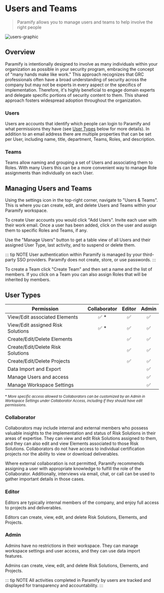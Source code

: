 # Users and Teams

> Paramify allows you to manage users and teams to help involve the right people

![users-graphic](/assets/hero-users.png)

## Overview

Paramify is intentionally designed to involve as many individuals within your organization as possible in your security program, embracing the concept of "many hands make like work." This approach recognizes that GRC professionals often have a broad understanding of security across the company but may not be experts in every aspect or the specifics of implementation. Therefore, it's highly beneficial to engage domain experts and delegate specific portions of security content to them. This shared approach fosters widespread adoption throughout the organization.

### Users

Users are accounts that identify which people can login to Paramify and what permissions they have (see [User Types](#user-types) below for more details). In addition to an email address there are multiple properties that can be set per User, including name, title, department, Teams, Roles, and description.

### Teams

Teams allow naming and grouping a set of Users and associating them to Roles. With many Users this can be a more convenient way to manage Role assignments than individually on each User.

## Managing Users and Teams

Using the settings icon in the top-right corner, navigate to "Users & Teams". This is where you can create, edit, and delete Users and Teams within your Paramify workspace.

To create User accounts you would click "Add Users". Invite each user with their work email. Once a user has been added, click on the user and assign them to specific Roles and Teams, if any.

Use the "Manage Users" button to get a table view of all Users and their assigned User Type, last activity, and to suspend or delete them.

::: tip NOTE
User authentication within Paramify is managed by your third-party SSO providers. Paramify does not create, store, or use passwords.
:::

To create a Team click "Create Team" and then set a name and the list of members. If you click on a Team you can also assign Roles that will be inherited by members.

## User Types

| Permission                        | Collaborator | Editor | Admin |
| --------------------------------- | :----------: | :----: | :---: |
| View/Edit associated Elements     |    ✅ \*     |   ✅   |  ✅   |
| View/Edit assigned Risk Solutions |    ✅ \*     |   ✅   |  ✅   |
| Create/Edit/Delete Elements       |              |   ✅   |  ✅   |
| Create/Edit/Delete Risk Solutions |              |   ✅   |  ✅   |
| Create/Edit/Delete Projects       |              |   ✅   |  ✅   |
| Data Import and Export            |              |        |  ✅   |
| Manage Users and access           |              |        |  ✅   |
| Manage Workspace Settings         |              |        |  ✅   |

<small> \* _More specific access allowed to Collaborators can be customized by an Admin in Workspace Settings under Collaborator Access, including if they should have edit permissions._ </small>

### Collaborator

Collaborators may include internal and external members who possess valuable insights to the implementation and status of Risk Solutions in their areas of expertise. They can view and edit Risk Solutions assigned to them, and they can also edit and view Elements associated to those Risk Solutions. Collaborators do not have access to individual certification projects nor the ability to view or download deliverables.

Where external collaboration is not permitted, Paramify recommends assigning a user with appropriate knowledge to fulfill the role of the Collaborator. Additionally, interviews via email, chat, or call can be used to gather important details in those cases.

### Editor

Editors are typically internal members of the company, and enjoy full access to projects and deliverables.

Editors can create, view, edit, and delete Risk Solutions, Elements, and Projects.

### Admin

Admins have no restrictions in their workspace. They can manage workspace settings and user access, and they can use data import features.

Admins can create, view, edit, and delete Risk Solutions, Elements, and Projects.

::: tip NOTE
All activities completed in Paramify by users are tracked and displayed for transparency and accountability.
:::

